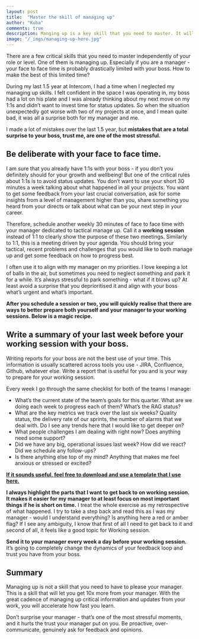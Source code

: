 ```yaml
---
layout: post
title:  "Master the skill of managing up"
author: "Kuba"
comments: true
description: Manging up is a key skill that you need to master. It will build trust with your manager and let you grow faster. Here is how to do it best.
image: "/_imgs/managing-up-hero.jpg"
---
```

There are a few critical skills that you need to master independently of your role or level. One of them is managing up. Especially if you are a manager - your face to face time is probably drastically limited with your boss. How to make the best of this limited time?

During my last 1.5 year at Intercom, I had a time when I neglected my managing up skills. I felt confident in the space I was operating in, my boss had a lot on his plate and I was already thinking about my next move on my 1:1s and didn’t want to invest time for status updates. So when the situation unexpectedly got worse with two of my projects at once, and I mean quite bad, it was all a surprise both for my manager and me.

I made a lot of mistakes over the last 1.5 year, but **mistakes that are a total surprise to your boss, trust me, are one of the most stressful.**

## Be deliberate with your face to face time.
I am sure that you already have 1:1s with your boss - if you don’t you definitely should for your growth and wellbeing! But one of the critical rules about 1:1s is to avoid status updates. You don’t want to use your short 30 minutes a week talking about what happened in all your projects. You want to get some feedback from your last crucial conversation, ask for some insights from a level of management higher than you, share something you heard from your directs or talk about what can be your next step in your career.

Therefore, schedule another weekly 30 minutes of face to face time with your manager dedicated to tactical manage up. Call it a **working session** instead of 1:1 to clearly show the purpose of these two meetings. Similarly to 1:1, this is a meeting driven by your agenda. You should bring your tactical, recent problems and challenges that you would like to both manage up and get some feedback on how to progress best.

I often use it to align with my manager on my priorities. I love keeping a lot of balls in the air, but sometimes you need to neglect something and park it for a while. It’s always stressful to park something - what if it blows up? At least avoid a surprise that you deprioritised it and align with your boss what’s urgent and what’s important.

**After you schedule a session or two, you will quickly realise that there are ways to better prepare both yourself and your manager to your working sessions. Below is a magic recipe.**

## Write a summary of your last week before your working session with your boss.
Writing reports for your boss are not the best use of your time. This information is usually scattered across tools you use - JIRA, Confluence, Github, whatever else. Write a report that is useful for you and is your way to prepare for your working session.

Every week I go through the same checklist for both of the teams I manage:
* What’s the current state of the team’s goals for this quarter. What are we doing each week to progress each of them? What’s the RAG status?
* What are the key metrics we track over the last six weeks? Quality status, the delivery rate of our sprints, the number of alarms that we deal with. Do I see any trends here that I would like to get deeper on?
* What people challenges I am dealing with right now? Does anything need some support?
* Did we have any big, operational issues last week? How did we react? Did we schedule any follow-ups?
* Is there anything else top of my mind? Anything that makes me feel anxious or stressed or excited?

[**If it sounds useful, feel free to download and use a template that I use here.**](http://bit.ly/2IuZXKw)

**I always highlight the parts that I want to get back to on working session. It makes it easier for my manager to at least focus on most important things if he is short on time.** I treat the whole exercise as my retrospective of what happened. I try to take a step back and read this as I was my manager - would I understand everything? Is anything here a red or amber flag? If I see any ambiguity, I know that first of all I need to get back to it and second of all, it feels like a good topic for Working session.

**Send it to your manager every week a day before your working session.** It’s going to completely change the dynamics of your feedback loop and trust you have from your boss.

## Summary
Managing up is not a skill that you need to have to please your manager. This is a skill that will let you get 10x more from your manager. With the great cadence of managing up critical information and updates from your work, you will accelerate how fast you learn.

Don’t surprise your manager - that’s one of the most stressful moments, and it hurts the trust your manager put on you. Be proactive, over-communicate, genuinely ask for feedback and opinions.


